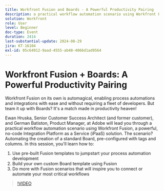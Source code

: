 ```yaml
---
title: Workfront Fusion and Boards - A Powerful Productivity Pairing
description: a practical workflow automation scenario using Workfront Fusion, a powerful, no-code Integration Platform as a Service (iPaaS) solution. The scenario? Automating the creation of a standard Board, pre-configured with tags and columns. In this session, you'll learn how to - 1. Use pre-built Fusion templates to jumpstart your process automation development 2. Build your own custom Board template using Fusion 3. Do more with Fusion scenarios that will inspire you to connect or automate your most critical workflows
solution: Workfront
role: User
level: Beginner
doc-type: Event
duration: 2414
last-substantial-update: 2024-08-29
jira: KT-16104
exl-id: 05c64912-9aad-4555-ab48-4066d1ad9564
---
```

# Workfront Fusion + Boards: A Powerful Productivity Pairing

Workfront Fusion on its own is automagical, enabling process automations and integrations with ease and without requiring a fleet of developers. But team it up with Boards? It's a match made in productivity heaven! 

Ewan Hruska, Senior Customer Success Architect (and former customer), and German Batiston, Product Manager, at Adobe will lead you through a practical workflow automation scenario using Workfront Fusion, a powerful, no-code Integration Platform as a Service (iPaaS) solution. The scenario? Automating the creation of a standard Board, pre-configured with tags and columns. In this session, you'll learn how to: 

1. Use pre-built Fusion templates to jumpstart your process automation development 
2. Build your own custom Board template using Fusion 
3. Do more with Fusion scenarios that will inspire you to connect or automate your most critical workflows

>[!VIDEO](https://video.tv.adobe.com/v/3433219/?learn=on)
